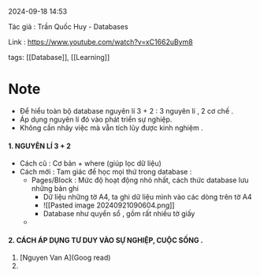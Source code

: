 2024-09-18 14:53

Tác giả :  Trần Quốc Huy - Databases

Link :  https://www.youtube.com/watch?v=xC1662uBym8

tags: [[Database]], [[Learning]]
# Note


- Để hiểu toàn bộ database nguyên lí 3 + 2 : 3 nguyên lí , 2 cơ chế .
- Áp dụng nguyên lí đó vào phát triển sự nghiệp. 
- Không cần nhảy việc mà vẫn tích lũy được kinh nghiệm .
#### 1. NGUYÊN LÍ 3 + 2

 - Cách cũ : Cơ bản + where (giúp lọc dữ liệu)
 - Cách mới :  Tam giác để học mọi thứ trong database :
    + Pages/Block : Mức độ hoạt động nhỏ nhất, cách thức database lưu những bản ghi
	     - Dữ liệu những tờ A4, ta ghi dữ liệu mình vào các dòng trên tờ A4
	     - ![[Pasted image 20240921090604.png]]
	     - Database như quyển sổ , gồm rất nhiều tờ giấy
    + 

#### 2. CÁCH ÁP DỤNG TƯ DUY VÀO SỰ NGHIỆP, CUỘC SỐNG .


1. [Nguyen Van A](Goog read)
2. 
